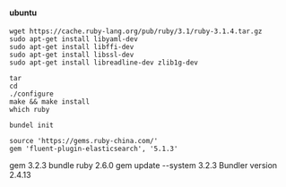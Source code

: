 #### ubuntu
```shell
wget https://cache.ruby-lang.org/pub/ruby/3.1/ruby-3.1.4.tar.gz
sudo apt-get install libyaml-dev
sudo apt-get install libffi-dev
sudo apt-get install libssl-dev
sudo apt-get install libreadline-dev zlib1g-dev

tar 
cd 
./configure
make && make install
which ruby
```

```shell
bundel init

```
```text
source 'https://gems.ruby-china.com/'
gem 'fluent-plugin-elasticsearch', '5.1.3'
```
gem 3.2.3
bundle 
ruby 2.6.0
gem update --system 3.2.3
Bundler version 2.4.13
